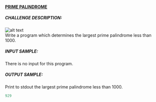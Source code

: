 #### [PRIME PALINDROME](https://www.codeeval.com/open_challenges/3/)

##### CHALLENGE DESCRIPTION:

![alt text](https://www.codeeval.com/static/images/kbase/prime_palindrome.png)<br>
Write a program which determines the largest prime palindrome less than 1000.

##### INPUT SAMPLE:

There is no input for this program.

##### OUTPUT SAMPLE:

Print to stdout the largest prime palindrome less than 1000.
```ruby
929
```
